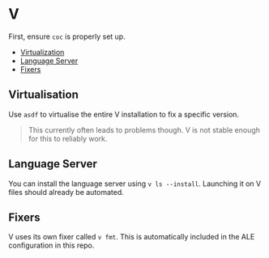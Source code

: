 # V

First, ensure `coc` is properly set up.

* [Virtualization](#virtualization)
* [Language Server](#language-server)
* [Fixers](#fixers)

## Virtualisation

Use `asdf` to virtualise the entire V installation to fix a specific version.

> This currently often leads to problems though. V is not stable enough for this to reliably work.


## Language Server

You can install the language server using `v ls --install`. Launching it on V files should already
be automated.

## Fixers

V uses its own fixer called `v fmt`. This is automatically included in the ALE configuration in this
repo.
